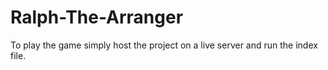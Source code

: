 # Ralph-The-Arranger
To play the game simply host the project on a live server and run the index file.
